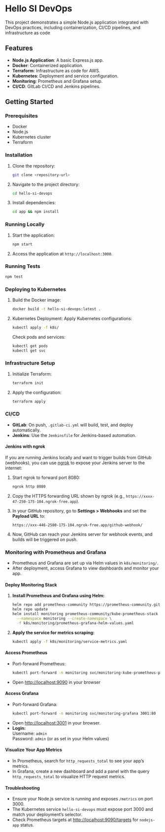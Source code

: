 # Hello SI DevOps

This project demonstrates a simple Node.js application integrated with DevOps practices, including containerization, CI/CD pipelines, and infrastructure as code

## Features

- **Node.js Application**: A basic Express.js app.
- **Docker**: Containerized application.
- **Terraform**: Infrastructure as code for AWS.
- **Kubernetes**: Deployment and service configuration.
- **Monitoring**: Prometheus and Grafana setup.
- **CI/CD**: GitLab CI/CD and Jenkins pipelines.

## Getting Started

### Prerequisites

- Docker
- Node.js
- Kubernetes cluster
- Terraform

### Installation

1. Clone the repository:

   ```bash
   git clone <repository-url>
   ```

2. Navigate to the project directory:

   ```bash
   cd hello-si-devops
   ```

3. Install dependencies:
   ```bash
   cd app && npm install
   ```

### Running Locally

1. Start the application:

   ```bash
   npm start
   ```

2. Access the application at `http://localhost:3000`.

### Running Tests

```bash
npm test
```

### Deploying to Kubernetes

1. Build the Docker image:

   ```bash
   docker build -t hello-si-devops:latest .
   ```

2. Kubernetes Deployment:
   Apply Kubernetes configurations:

   ```bash
   kubectl apply -f k8s/
   ```

   Check pods and services:

   ```bash
   kubectl get pods
   kubectl get svc
   ```

### Infrastructure Setup

1. Initialize Terraform:

   ```bash
   terraform init
   ```

2. Apply the configuration:
   ```bash
   terraform apply
   ```

### CI/CD

- **GitLab**: On push, `.gitlab-ci.yml` will build, test, and deploy automatically.
- **Jenkins**: Use the `Jenkinsfile` for Jenkins-based automation.

#### Jenkins with ngrok

If you are running Jenkins locally and want to trigger builds from GitHub (webhooks), you can use [ngrok](https://ngrok.com/) to expose your Jenkins server to the internet:

1. Start ngrok to forward port 8080:

   ```bash
   ngrok http 8080
   ```

2. Copy the HTTPS forwarding URL shown by ngrok (e.g., `https://xxxx-47-250-175-104.ngrok-free.app`).

3. In your GitHub repository, go to **Settings > Webhooks** and set the **Payload URL** to:

   ```
   https://xxx-446-2580-175-104.ngrok-free.app/github-webhook/
   ```

4. Now, GitHub can reach your Jenkins server for webhook events, and builds will be triggered on push.

### Monitoring with Prometheus and Grafana

- Prometheus and Grafana are set up via Helm values in `k8s/monitoring/`.
- After deployment, access Grafana to view dashboards and monitor your app.

#### Deploy Monitoring Stack

1. **Install Prometheus and Grafana using Helm:**
   ```sh
   helm repo add prometheus-community https://prometheus-community.github.io/helm-charts
   helm repo update
   helm install monitoring prometheus-community/kube-prometheus-stack \
     --namespace monitoring --create-namespace \
     -f k8s/monitoring/prometheus-grafana-helm-values.yaml
   ```

2. **Apply the service for metrics scraping:**
   ```sh
   kubectl apply -f k8s/monitoring/service-metrics.yaml
   ```

#### Access Prometheus

- Port-forward Prometheus:
  ```sh
  kubectl port-forward -n monitoring svc/monitoring-kube-prometheus-prometheus 9090:9090
  ```
- Open [http://localhost:9090](http://localhost:9090) in your browser

#### Access Grafana

- Port-forward Grafana:
  ```sh
  kubectl port-forward -n monitoring svc/monitoring-grafana 3001:80
  ```
- Open [http://localhost:3001](http://localhost:3001) in your browser.
- **Login:**  
  Username: `admin`  
  Password: `admin` (or as set in your Helm values)

#### Visualize Your App Metrics

- In Prometheus, search for `http_requests_total` to see your app’s metrics.
- In Grafana, create a new dashboard and add a panel with the query `http_requests_total` to visualize HTTP request metrics.

#### Troubleshooting

- Ensure your Node.js service is running and exposes `/metrics` on port 3000.
- The Kubernetes service `hello-si-devops` must expose port 3000 and match your deployment’s selector.
- Check Prometheus targets at [http://localhost:9090/targets](http://localhost:9090/targets) for `nodejs-app` status.
